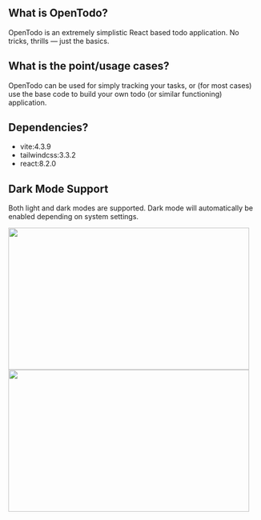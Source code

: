 ## What is OpenTodo?
OpenTodo is an extremely simplistic React based todo application. No tricks, thrills &mdash; just the basics.
## What is the point/usage cases?
OpenTodo can be used for simply tracking your tasks, or (for most cases) use the base code to build your own todo (or similar functioning) application.
## Dependencies?
- vite:4.3.9
- tailwindcss:3.3.2
- react:8.2.0
## Dark Mode Support
Both light and dark modes are supported. Dark mode will automatically be enabled depending on system settings.

<img src="https://github.com/alexsarnowski/open-todo/assets/7003876/040e2e8a-f626-4fa1-9b18-76e9f21e6988" width="481" height="284"><img src="https://github.com/alexsarnowski/open-todo/assets/7003876/1cbaf5e9-64d1-480c-a5d6-cfb51f51c017" width="481" height="284">